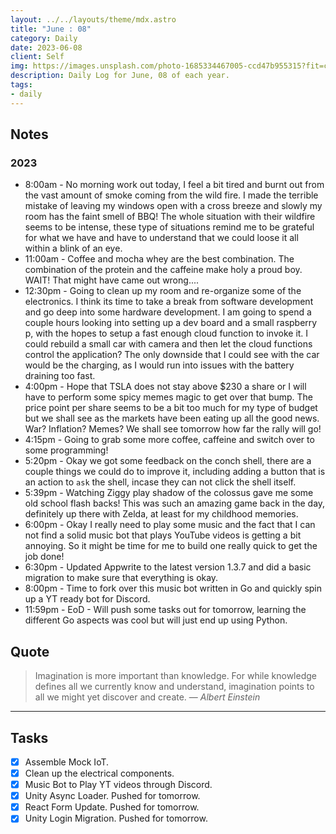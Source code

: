 ```yaml
---
layout: ../../layouts/theme/mdx.astro
title: "June : 08"
category: Daily
date: 2023-06-08
client: Self
img: https://images.unsplash.com/photo-1685334467005-ccd47b955315?fit=crop&q=85&w=1400&h=700
description: Daily Log for June, 08 of each year.
tags:
- daily
---
```


## Notes

### 2023

- 8:00am - No morning work out today, I feel a bit tired and burnt out from the vast amount of smoke coming from the wild fire. I made the terrible mistake of leaving my windows open with a cross breeze and slowly my room has the faint smell of BBQ! The whole situation with their wildfire seems to be intense, these type of situations remind me to be grateful for what we have and have to understand that we could loose it all within a blink of an eye.
- 11:00am - Coffee and mocha whey are the best combination. The combination of the protein and the caffeine make holy a proud boy. WAIT! That might have came out wrong....  
- 12:30pm - Going to clean up my room and re-organize some of the electronics. I think its time to take a break from software development and go deep into some hardware development. I am going to spend a couple hours looking into setting up a dev board and a small raspberry p, with the hopes to setup a fast enough cloud function to invoke it. I could rebuild a small car with camera and then let the cloud functions control the application? The only downside that I could see with the car would be the charging, as I would run into issues with the battery draining too fast. 
- 4:00pm - Hope that TSLA does not stay above $230 a share or I will have to perform some spicy memes magic to get over that bump. The price point per share seems to be a bit too much for my type of budget but we shall see as the markets have been eating up all the good news. War? Inflation? Memes? We shall see tomorrow how far the rally will go!
- 4:15pm - Going to grab some more coffee, caffeine and switch over to some programming!
- 5:20pm - Okay we got some feedback on the conch shell, there are a couple things we could do to improve it, including adding a button that is an action to `ask` the shell, incase they can not click the shell itself. 
- 5:39pm - Watching Ziggy play shadow of the colossus gave me some old school flash backs! This was such an amazing game back in the day, definitely up there with Zelda, at least for my childhood memories.
- 6:00pm - Okay I really need to play some music and the fact that I can not find a solid music bot that plays YouTube videos is getting a bit annoying. So it might be time for me to build one really quick to get the job done!
- 6:30pm - Updated Appwrite to the latest version 1.3.7 and did a basic migration to make sure that everything is okay.
- 8:00pm - Time to fork over this music bot written in Go and quickly spin up a YT ready bot for Discord. 
- 11:59pm - EoD - Will push some tasks out for tomorrow, learning the different Go aspects was cool but will just end up using Python.
## Quote

> Imagination is more important than knowledge. For while knowledge defines all we currently know and understand, imagination points to all we might yet discover and create.
> — <cite>Albert Einstein</cite>

---

## Tasks

- [x] Assemble Mock IoT.
- [x] Clean up the electrical components.
- [x] Music Bot to Play YT videos through Discord.
- [x] Unity Async Loader. Pushed for tomorrow.
- [x] React Form Update. Pushed for tomorrow.
- [x] Unity Login Migration. Pushed for tomorrow.